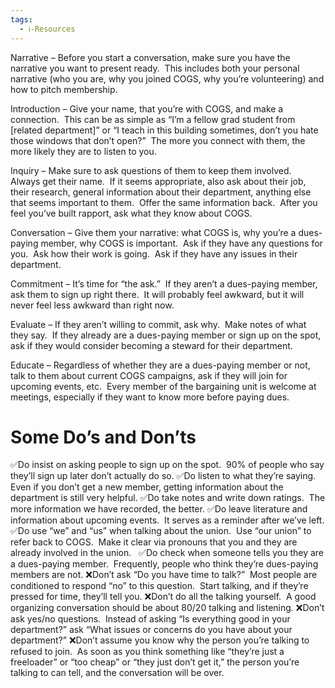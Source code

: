 ```yaml
---
tags:
  - ℹ️-Resources
---
```

Narrative – Before you start a conversation, make sure you have the narrative you want to present ready.  This includes both your personal narrative (who you are, why you joined COGS, why you’re volunteering) and how to pitch membership.

Introduction – Give your name, that you’re with COGS, and make a connection.  This can be as simple as “I’m a fellow grad student from [related department]” or “I teach in this building sometimes, don’t you hate those windows that don’t open?”  The more you connect with them, the more likely they are to listen to you.

Inquiry – Make sure to ask questions of them to keep them involved.  Always get their name.  If it seems appropriate, also ask about their job, their research, general information about their department, anything else that seems important to them.  Offer the same information back.  After you feel you’ve built rapport, ask what they know about COGS.

Conversation – Give them your narrative: what COGS is, why you’re a dues-paying member, why COGS is important.  Ask if they have any questions for you.  Ask how their work is going.  Ask if they have any issues in their department.

Commitment – It’s time for “the ask.”  If they aren’t a dues-paying member, ask them to sign up right there.  It will probably feel awkward, but it will never feel less awkward than right now.

Evaluate – If they aren’t willing to commit, ask why.  Make notes of what they say.  If they already are a dues-paying member or sign up on the spot, ask if they would consider becoming a steward for their department.

Educate – Regardless of whether they are a dues-paying member or not, talk to them about current COGS campaigns, ask if they will join for upcoming events, etc.  Every member of the bargaining unit is welcome at meetings, especially if they want to know more before paying dues.

# Some Do’s and Don’ts
✅Do insist on asking people to sign up on the spot.  90% of people who say they’ll sign up later don’t actually do so.
✅Do listen to what they’re saying.  Even if you don’t get a new member, getting information about the department is still very helpful.
✅Do take notes and write down ratings.  The more information we have recorded, the better.
✅Do leave literature and information about upcoming events.  It serves as a reminder after we’ve left.
✅Do use “we” and “us” when talking about the union.  Use “our union” to refer back to COGS.  Make it clear via pronouns that you and they are already involved in the union.  
✅Do check when someone tells you they are a dues-paying member.  Frequently, people who think they’re dues-paying members are not.
❌Don’t ask “Do you have time to talk?”  Most people are conditioned to respond “no” to this question.  Start talking, and if they’re pressed for time, they’ll tell you.
❌Don’t do all the talking yourself.  A good organizing conversation should be about 80/20 talking and listening.
❌Don’t ask yes/no questions.  Instead of asking “Is everything good in your department?” ask “What issues or concerns do you have about your department?”
❌Don’t assume you know why the person you’re talking to refused to join.  As soon as you think something like “they’re just a freeloader” or “too cheap” or “they just don’t get it,” the person you’re talking to can tell, and the conversation will be over.
